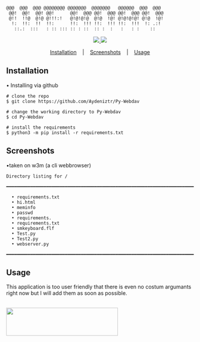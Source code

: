 
```
@@@  @@@  @@@ @@@@@@@@ @@@@@@@  @@@@@@@   @@@@@@  @@@  @@@
 @@!  @@!  @@! @@!      @@!  @@@ @@!  @@@ @@!  @@@ @@!  @@@
 @!!  !!@  @!@ @!!!:!   @!@!@!@  @!@  !@! @!@!@!@! @!@  !@!
  !:  !!:  !!  !!:      !!:  !!! !!:  !!! !!:  !!!  !: .:!
   ::.:  :::   : :: ::: :: : ::  :: :  :   :   : :    ::
```

<p align=center>
  <a target="_blank" href="https://www.python.org/downloads/" title="Python version"><img src="https://img.shields.io/badge/python-%3E=_3.6-green.svg"> 
  <a target="_blank" href="https://www.aydeniz.tk/chat.html" title="my online chat"><img src="https://img.shields.io/badge/website%20-always%20online%20-green.svg">
</p> 
  <p align="center">
  <a href="#Installation">Installation</a>
  &nbsp;&nbsp;&nbsp;|&nbsp;&nbsp;&nbsp;
  <a href="#Screenshots">Screenshots</a>
  &nbsp;&nbsp;&nbsp;|&nbsp;&nbsp;&nbsp;
  <a href="#Usage">Usage</a>
</p>
 
## Installation

• Installing via github 

```console
# clone the repo
$ git clone https://github.com/Aydeniztr/Py-Webdav

# change the working directory to Py-Webdav
$ cd Py-Webdav

# install the requirements
$ python3 -m pip install -r requirements.txt
```

## Screenshots

•taken on w3m (a cli webbrowser)   
   
```
Directory listing for /

━━━━━━━━━━━━━━━━━━━━━━━━━━━━━━━━━━━━━━━━━━━━━━━━━━━━━━━━━━━━━━━━━━━━━━━━━━━━━━━━━━━━━━━━━━━━━━━━━━━━━━━━━━━

  • requirements.txt
  • hi.html
  • meminfo
  • passwd
  • requirements.
  • requirements.txt
  • smkeyboard.flf
  • Test.py
  • Test2.py
  • webserver.py

━━━━━━━━━━━━━━━━━━━━━━━━━━━━━━━━━━━━━━━━━━━━━━━━━━━━━━━━━━━━━━━━━━━━━━━━━━━━━━━━━━━━━━━━━━━━━━━━━━━━━━━━━━━
```

## Usage

This application is too user friendly that there is even no costum argumants right now but I will add them as soon as possible.

<p align="left">
<br>
<a href="https://asciinema.org/a/459383" target="_blank"><img src="https://media.discordapp.net/attachments/728923218001264684/929168201215000617/phonto.jpg" width="300"  height="75" /></a>
<br>
</p>
